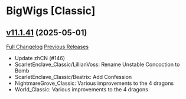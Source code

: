 # BigWigs [Classic]

## [v11.1.41](https://github.com/BigWigsMods/BigWigs_Classic/tree/v11.1.41) (2025-05-01)
[Full Changelog](https://github.com/BigWigsMods/BigWigs_Classic/compare/v11.1.40...v11.1.41) [Previous Releases](https://github.com/BigWigsMods/BigWigs_Classic/releases)

- Update zhCN (#146)  
- ScarletEnclave\_Classic/LillianVoss: Rename Unstable Concoction to Bomb  
- ScarletEnclave\_Classic/Beatrix: Add Confession  
- NightmareGrove\_Classic: Various improvements to the 4 dragons  
- World\_Classic: Various improvements to the 4 dragons  
